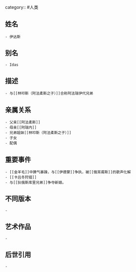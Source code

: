 category:: #人类
## 姓名
	- 伊达斯
## 别名
	- Idas
## 描述
	- 与[[林叩斯（阿法柔斯之子）]]合称阿法瑞伊代兄弟
## 亲属关系
	- 父亲[[阿法柔斯]]
	- 母亲[[阿瑞内]]
	- 兄弟姐妹[[林叩斯（阿法柔斯之子）]]
	- 子女
	- 配偶
## 重要事件
	- [[金羊毛]]中脾气暴躁，与[[伊德蒙]]争执，被[[俄耳甫斯]]的歌声化解
	- [[卡吕冬狩猎]]
	- 与[[狄俄斯库里兄弟]]争夺新娘。
## 不同版本
	-
## 艺术作品
	-
## 后世引用
	-
